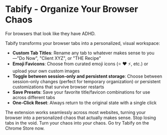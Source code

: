 # Tabify - Organize Your Browser Chaos
For browsers that look like they have ADHD.

Tabify transforms your browser tabs into a personalized, visual workspace:
* **Custom Tab Titles**: Rename any tab to whatever makes sense to you—"Do Now", "Client XYZ", or "THE Recipe"
* **Emoji Favicons**: Choose from curated emoji icons (⭐ ❤️ ⚡, etc.) or upload your own custom images
* **Toggle between session-only and persistent storage**: Choose between session-only changes (perfect for temporary organization) or persistent customizations that survive browser restarts
* **Save Presets**: Save your favorite title/favicon combinations for use across different tabs
* **One-Click Reset**: Always return to the original state with a single click

The extension works seamlessly across most websites, turning your browser into a personalized chaos that actually makes sense. Stop losing tabs in the void. Turn your chaos into _your_ chaos. Go try Tabify on the Chrome Store now.
